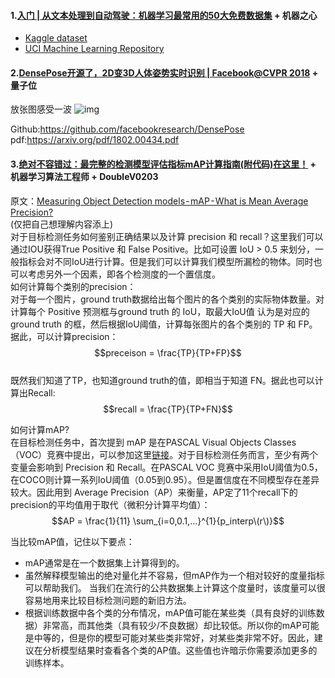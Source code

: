 #### 1.[入门 | 从文本处理到自动驾驶：机器学习最常用的50大免费数据集][Title-0622-01] + 机器之心    
* [Kaggle dataset][link-01-01]   
* [UCI Machine Learning Repository][link-01-02]  


#### 2.[DensePose开源了，2D变3D人体姿势实时识别 | Facebook@CVPR 2018][Title-0622-02] + 量子位

放张图感受一波 
![img][img-0622-0101]

Github:https://github.com/facebookresearch/DensePose    
pdf:https://arxiv.org/pdf/1802.00434.pdf   

#### 3.[绝对不容错过：最完整的检测模型评估指标mAP计算指南(附代码)在这里！][Title-0622-03] + 机器学习算法工程师 +  DoubleV0203  
原文：[Measuring Object Detection models - mAP - What is Mean Average Precision?][link-02-01]  
(仅把自己想理解内容添上)   
对于目标检测任务如何鉴别正确结果以及计算 precision 和 recall？这里我们可以通过IOU获得True Positive 和 False Positive。比如可设置 IoU > 0.5 来划分，一般指标会对不同IoU进行计算。但是我们可以计算我们模型所漏检的物体。同时也可以考虑另外一个因素，即各个检测度的一个置信度。  
如何计算每个类别的precision：  
对于每一个图片，ground truth数据给出每个图片的各个类别的实际物体数量。对计算每个 Positive 预测框与ground truth 的 IoU，取最大IoU值 认为是对应的 ground truth 的框，然后根据IoU阈值，计算每张图片的各个类别的 TP 和 FP。据此，可以计算precision：  
$$preceison = \frac{TP}{TP+FP}$$  
既然我们知道了TP，也知道ground truth的值，即相当于知道 FN。据此也可以计算出Recall:  
$$recall = \frac{TP}{TP+FN}$$  

如何计算mAP?   
在目标检测任务中，首次提到 mAP 是在PASCAL Visual Objects Classes（VOC）竞赛中提出，可以参加这里[链接][link-02-02]。对于目标检测任务而言，至少有两个变量会影响到 Precision 和 Recall。在PASCAL VOC 竞赛中采用IoU阈值为0.5，在COCO则计算一系列IoU阈值（0.05到0.95）。但是置信度在不同模型存在差异较大。因此用到 Average Precision（AP）来衡量，AP定了11个recall下的precision的平均值用于取代（微积分计算平均值）：
$$AP = \frac{1}{11} \sum_{i=0,0.1,...}^{1}{p_interp\(r\)}$$   


当比较mAP值，记住以下要点：  
* mAP通常是在一个数据集上计算得到的。
* 虽然解释模型输出的绝对量化并不容易，但mAP作为一个相对较好的度量指标可以帮助我们。 当我们在流行的公共数据集上计算这个度量时，该度量可以很容易地用来比较目标检测问题的新旧方法。
* 根据训练数据中各个类的分布情况，mAP值可能在某些类（具有良好的训练数据）非常高，而其他类（具有较少/不良数据）却比较低。所以你的mAP可能是中等的，但是你的模型可能对某些类非常好，对某些类非常不好。因此，建议在分析模型结果时查看各个类的AP值。这些值也许暗示你需要添加更多的训练样本。



[Title-0622-01]:https://mp.weixin.qq.com/s/Kmq2tG5XQUO9k1pD3YW2oA
[Title-0622-02]:https://mp.weixin.qq.com/s/WkA9nV3em0GV2ba49zd-aA
[Title-0622-03]:https://mp.weixin.qq.com/s/e4Bi4LRY8SCZcXTq4Zd3OQ
[link-01-01]:https://www.kaggle.com/datasets
[link-01-02]:https://archive.ics.uci.edu/ml/index.php
[link-02-01]:http://tarangshah.com/blog/2018-01-27/what-is-map-understanding-the-statistic-of-choice-for-comparing-object-detection-models/
[link-02-02]:http://homepages.inf.ed.ac.uk/ckiw/postscript/ijcv_voc09.pdf
[img-0622-0101]:./img/20180622-0101.gif